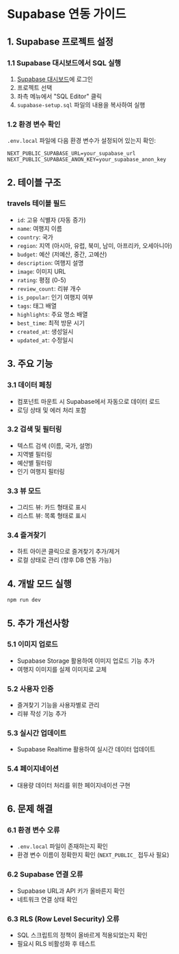 # Supabase 연동 가이드

## 1. Supabase 프로젝트 설정

### 1.1 Supabase 대시보드에서 SQL 실행

1. [Supabase 대시보드](https://supabase.com/dashboard)에 로그인
2. 프로젝트 선택
3. 좌측 메뉴에서 "SQL Editor" 클릭
4. `supabase-setup.sql` 파일의 내용을 복사하여 실행

### 1.2 환경 변수 확인

`.env.local` 파일에 다음 환경 변수가 설정되어 있는지 확인:

```
NEXT_PUBLIC_SUPABASE_URL=your_supabase_url
NEXT_PUBLIC_SUPABASE_ANON_KEY=your_supabase_anon_key
```

## 2. 테이블 구조

### travels 테이블 필드

- `id`: 고유 식별자 (자동 증가)
- `name`: 여행지 이름
- `country`: 국가
- `region`: 지역 (아시아, 유럽, 북미, 남미, 아프리카, 오세아니아)
- `budget`: 예산 (저예산, 중간, 고예산)
- `description`: 여행지 설명
- `image`: 이미지 URL
- `rating`: 평점 (0-5)
- `review_count`: 리뷰 개수
- `is_popular`: 인기 여행지 여부
- `tags`: 태그 배열
- `highlights`: 주요 명소 배열
- `best_time`: 최적 방문 시기
- `created_at`: 생성일시
- `updated_at`: 수정일시

## 3. 주요 기능

### 3.1 데이터 페칭

- 컴포넌트 마운트 시 Supabase에서 자동으로 데이터 로드
- 로딩 상태 및 에러 처리 포함

### 3.2 검색 및 필터링

- 텍스트 검색 (이름, 국가, 설명)
- 지역별 필터링
- 예산별 필터링
- 인기 여행지 필터링

### 3.3 뷰 모드

- 그리드 뷰: 카드 형태로 표시
- 리스트 뷰: 목록 형태로 표시

### 3.4 즐겨찾기

- 하트 아이콘 클릭으로 즐겨찾기 추가/제거
- 로컬 상태로 관리 (향후 DB 연동 가능)

## 4. 개발 모드 실행

```bash
npm run dev
```

## 5. 추가 개선사항

### 5.1 이미지 업로드

- Supabase Storage 활용하여 이미지 업로드 기능 추가
- 여행지 이미지를 실제 이미지로 교체

### 5.2 사용자 인증

- 즐겨찾기 기능을 사용자별로 관리
- 리뷰 작성 기능 추가

### 5.3 실시간 업데이트

- Supabase Realtime 활용하여 실시간 데이터 업데이트

### 5.4 페이지네이션

- 대용량 데이터 처리를 위한 페이지네이션 구현

## 6. 문제 해결

### 6.1 환경 변수 오류

- `.env.local` 파일이 존재하는지 확인
- 환경 변수 이름이 정확한지 확인 (`NEXT_PUBLIC_` 접두사 필요)

### 6.2 Supabase 연결 오류

- Supabase URL과 API 키가 올바른지 확인
- 네트워크 연결 상태 확인

### 6.3 RLS (Row Level Security) 오류

- SQL 스크립트의 정책이 올바르게 적용되었는지 확인
- 필요시 RLS 비활성화 후 테스트
